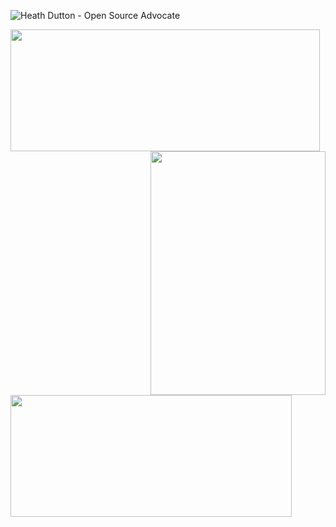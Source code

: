 ![Heath Dutton - Open Source Advocate](https://user-images.githubusercontent.com/302215/223447769-e2f284cd-4f0e-4a98-bf31-8967e566c861.png)

<img width="495" height="195" src="https://github-profile-trophy.vercel.app/?username=heathdutton&theme=onedark" align="left" /><img width="280" height="390" align="right" src="https://spotify-github-profile.vercel.app/api/view?uid=1235968206&cover_image=true&theme=default&bar_color_cover=true" /><img width="450" height="195" src="https://github-readme-stats.vercel.app/api?username=heathdutton&theme=onedark" align="left" />
